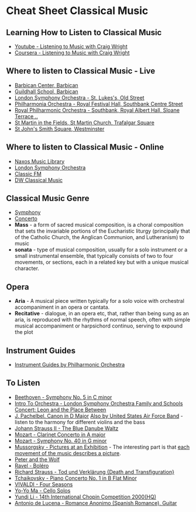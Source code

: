 # Cheat Sheet Classical Music

## Learning How to Listen to Classical Music

- [Youtube - Listening to Music with Craig Wright](https://www.youtube.com/watch?v=TRg-75VKOFU&list=PLh9mgdi4rNezhx8YiGIV8I22ICSuzslja&index=5)
- [Coursera - Listening to Music with Craig Wright](https://www.coursera.org/learn/introclassicalmusic/home/welcome)

## Where to listen to Classical Music - Live

- [Barbican Center, Barbican](https://www.barbican.org.uk/whats-on/classical-music)
- [Guildhall School, Barbican](https://www.gsmd.ac.uk/about_the_school/home/view_all_events.html)
- [London Symphony Orchestra - St. Lukes's, Old Street](https://lso.co.uk/whats-on/range.listevents/-.html)
- [Philharmonia Orchestra - Royal Festival Hall, Southbank Centre Street](https://lso.co.uk/whats-on/range.listevents/-.html)
- [Royal Philharmonic Orchestra - Southbank, Royal Albert Hall, Sloane Terrace ..](https://www.rpo.co.uk/whats-on/london-venues/locations)
- [St Martin in the Fields, St Martin Church, Trafalgar Square](https://www.stmartin-in-the-fields.org/whats-on/)
- [St John's Smith Square, Westminster](https://www.sjss.org.uk/whats-on)

## Where to listen to Classical Music - Online

- [Naxos Music Library](https://barbicanlib.nml3.naxosmusiclibrary.com/)
- [London Symphony Orchestra](https://www.youtube.com/c/LondonSymphonyOrchestra/featured)
- [Classic FM](https://uk.radio.net/s/classicfm)
- [DW Classical Music](https://www.youtube.com/c/DWClassicalMusic/videos)

## Classical Music Genre

- [Symphony](https://en.wikipedia.org/wiki/Symphony)
- [Concerto](https://en.wikipedia.org/wiki/Concerto)
- **Mass** - a form of sacred musical composition, is a choral composition that sets the invariable portions of the Eucharistic liturgy (principally that of the Catholic Church, the Anglican Communion, and Lutheranism) to music
- **sonata** - type of musical composition, usually for a solo instrument or a small instrumental ensemble, that typically consists of two to four movements, or sections, each in a related key but with a unique musical character.

## Opera

- **Aria** - A musical piece written typically for a solo voice with orchestral accompaniment in an opera or cantata.
- **Recitative** - dialogue, in an opera etc, that, rather than being sung as an aria, is reproduced with the rhythms of normal speech, often with simple musical accompaniment or harpsichord continuo, serving to expound the plot

## Instrument Guides

- [Instrument Guides by Philharmonic Orchestra](https://www.youtube.com/watch?v=QNBsgfh4UMY&list=PLqR22EoucCyccs5J639SCefaM7mD9dMSz&index=10)

## To Listen

- [Beethoven - Symphony No. 5 in C minor](https://www.youtube.com/watch?v=vEQAqKGCtdI)
- [Intro To Orchestra - London Symphony Orchestra Family and Schools Concert: Leon and the Place Between](https://www.youtube.com/watch?v=jMh9D3uzc3U)
- [J. Pachelbel. Canon in D Major](https://www.youtube.com/watch?v=PfxrNblTr4o) [Also by United States Air Force Band](https://upload.wikimedia.org/wikipedia/commons/1/12/Canon_%282004%29_-_Strolling_Strings_-_United_States_Air_Force_Band.mp3) - listen to the harmony for different violins and the bass
- [Johann Strauss II - The Blue Danube Waltz](https://www.youtube.com/watch?v=tEDxGTLAUsQ)
- [Mozart - Clarinet Concerto in A major](https://www.youtube.com/watch?v=YT_63UntRJE)
- [Mozart - Symphony No. 40 in G minor](https://www.youtube.com/watch?v=wqkXqpQMk2k)
- [Mussorgsky - Pictures at an Exhibition](https://www.youtube.com/watch?v=wqkXqpQMk2k) - The interesting part is that [each movement of the music describes a picture](https://en.wikipedia.org/wiki/Pictures_at_an_Exhibition#Movements).
- [Peter and the Wolf](https://www.youtube.com/watch?v=9ueGfjBKbiE)
- [Ravel - Boléro](https://www.youtube.com/watch?v=s_pSJOkmYBA)
- [Richard Strauss - Tod und Verklärung {Death and Transfiguration}](https://www.youtube.com/watch?v=6hfQpaePuxo)
- [Tchaikovsky - Piano Concerto No. 1 in B Flat Minor](https://www.youtube.com/watch?v=Ybg2BEy_pu0)
- [VIVALDI - Four Seasons](https://www.youtube.com/watch?v=YnDLlajMxyo)
- [Yo-Yo Ma - Cello Solos](https://www.youtube.com/watch?v=xR4IElye7eg&list=PLa2Nqyzs2sklUoKqXWqGqd74yibTDzMsu)
- [Yundi Li - 14th International Chopin Competition 2000(HQ)](https://www.youtube.com/watch?v=e87JqA2hLxA)
- [Antonio de Lucena - Romance Anonimo (Spanish Romance), Guitar](https://www.youtube.com/watch?v=qaVTLEEJxhs)
